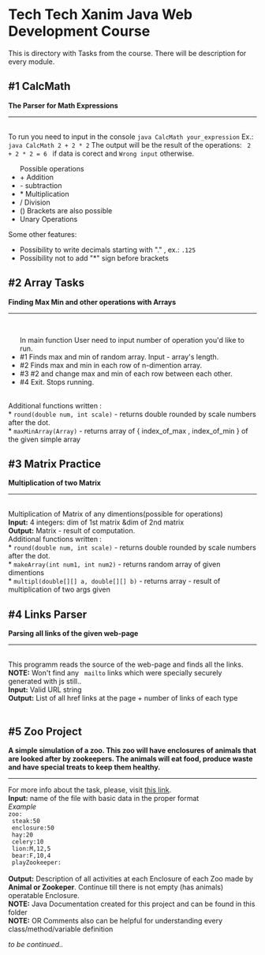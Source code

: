 <h1>Tech Tech Xanim Java Web Development Course</h1>
This is directory with Tasks from the course. There will be description for every module.
<h2>#1 CalcMath</h2>
<p>
  <b>The Parser for Math Expressions</b>
  <hr>
  <br>
  To run you need to input in the console <code>java CalcMath your_expression</code>
  Ex.: <code>java CalcMath 2 + 2 * 2</code>
  The output will be the result of the operations: <code> 2 + 2 * 2 = 6 </code> if data is corect and <code>Wrong input</code> otherwise.<br>
  <ul> Possible operations
    <li>+ Addition</li>
    <li>- subtraction</li>
    <li>* Multiplication</li>
    <li>/ Division</li>
    <li>() Brackets are also possible </li>
    <li> Unary Operations</li>
  </ul>
  
  Some other features:<br>
  - Possibility to write decimals starting with "." , ex.: <code>.125</code><br>
  - Possibility not to add "*" sign before brackets
  
</p>
<h2>#2 Array Tasks </h2>
<p>
  <b>Finding Max Min and other operations with Arrays</b>
  <hr>
  <br>
  <ul>In main function User need to input number of operation you'd like to run.<br>
    <li>#1  Finds max and min of random array. Input - array's length.</li>
    <li>#2  Finds max and min in each row of n-dimention array.</li>
    <li>#3  #2 and change max and min of each row between each other.</li>
    <li>#4 Exit. Stops running.</li>
  </ul>
<br>
Additional functions written :<br>
  * <code>round(double num, int scale)</code> - returns double rounded by scale numbers after the dot.<br>
  * <code>maxMinArray(Array)</code> - returns array of { index_of_max , index_of_min } of the given simple array<br>
</p>
<h2>#3 Matrix Practice </h2>
<p>
  <b>Multiplication of two Matrix</b>
  <hr>
  <br>
  Multiplication of Matrix of any dimentions(possible for operations)<br>
 <b>Input:</b> 4 integers: dim of 1st matrix &dim of 2nd matrix<br>
 <b>Output:</b> Matrix - result of computation.
<br>
Additional functions written :<br>
  * <code>round(double num, int scale)</code> - returns double rounded by scale numbers after the dot.<br>
  * <code>makeArray(int num1, int num2)</code> - returns random array of given dimentions<br>
  * <code>multipl(double[][] a, double[][] b)</code> - returns array - result of multiplication of two args given<br>
</p>
<h2>#4 Links Parser </h2>
<p>
  <b>Parsing all links of the given web-page</b>
  <hr>
  <br>
This programm reads the source of the web-page and finds all the links.
<b>NOTE:</b> Won't find any <code> mailto</code> links which were specially securely generated with js still..<br>
  <b>Input:</b> Valid URL string<br>
  <b>Output:</b> List of all href links at the page + number of links of each type<br>
<br>

</p>

<h2>#5 Zoo Project </h2>
<p>
  <b>A simple simulation of a zoo. This zoo will have enclosures of
animals that are looked after by zookeepers. The animals will eat food, produce waste and have special
treats to keep them healthy.</b>
  <hr>
	For more info about the task, please, visit <a href = ""> this link</a>.
  <br>
  <b>Input:</b> name of the file with basic data in the proper format<br>
<em>Example</em><br>
	<code>zoo:</code><br>
	<code> steak:50</code><br>
	<code> enclosure:50</code><br>
	<code> hay:20</code><br>
	<code> celery:10</code><br>
	<code> lion:M,12,5</code><br>
	<code> bear:F,10,4</code><br>
	<code> playZookeeper:</code><br>
<br>
 <b>Output:</b> Description of all activities at each Enclosure of each Zoo made by <strong> Animal or Zookeper</strong>. Continue till there is not empty (has animals) operatable Enclosure.
<br>
<b>NOTE:</b> Java Documentation created for this project and can be found in this folder<br>
<b>NOTE:</b> OR Comments also can be helpful for understanding every class/method/variable definition<br>

</p>

<i>to be continued..</i>
